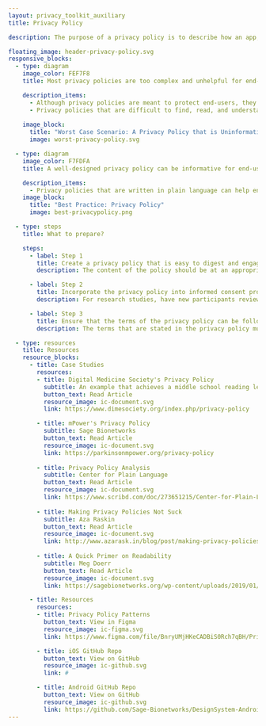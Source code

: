 ```yaml
---
layout: privacy_toolkit_auxiliary
title: Privacy Policy

description: The purpose of a privacy policy is to describe how an app, website, or device collects and uses a person’s data. They are often required by ethical review boards and app stores. However, many policies are difficult to find, read, and understand for end-users. <br></br> To avoid these problems, create a privacy policy that is useful and engaging. Organize content logically, keep the content at a middle school reading level, and include visual elements. Make sure the policy is easy to find on the app or website.

floating_image: header-privacy-policy.svg
responsive_blocks:
  - type: diagram
    image_color: FEF7F8
    title: Most privacy policies are too complex and unhelpful for end-users. 

    description_items:
      - Although privacy policies are meant to protect end-users, they are typically written in a way that protects the entities responsible for creating and sharing products. These policies have a lot of technical and legal information that is written at a college reading level, even though the average person reads at a middle school level. The content is often modeled after existing commercial products, which might contain terms that are not best practice or are difficult for smaller-scale entities to follow. Policies are usually hidden at the bottom of a web page and information that is relevant or actionable to the end-user is not easily visible. 
      - Privacy policies that are difficult to find, read, and understand can cause end-users to feel overwhelmed by the information and as though they have no control over their privacy. 
      
    image_block:
      title: "Worst Case Scenario: A Privacy Policy that is Uninformative and Unapproachable"
      image: worst-privacy-policy.svg

  - type: diagram
    image_color: F7FDFA
    title: A well-designed privacy policy can be informative for end-users.

    description_items:
      - Privacy policies that are written in plain language can help end-users at all reading levels understand how their data is handled. Visually emphasizing how the policy content relates to the end-user, presenting this content in a logical flow, and showing what step-by-step actions they can take if they have concerns, will give end-users more agency over how their data is used. Having these simplified materials also ensures apps and websites comply with ethical review board requirements, federal regulations, and international privacy laws.   
    image_block:
      title: "Best Practice: Privacy Policy"
      image: best-privacypolicy.png

  - type: steps
    title: What to prepare?

    steps:
      - label: Step 1
        title: Create a privacy policy that is easy to digest and engaging to read.
        description: The content of the policy should be at an appropriate reading level (e.g., middle school) for participants. Present the information in a logical, step-by-step flow based on how the information is used for the study. Include visual elements and narrative language that is centered around the participant, instead of having a “wall of text”. Make sure the policy is easy to find. 

      - label: Step 2
        title: Incorporate the privacy policy into informed consent procedures.
        description: For research studies, have new participants review the privacy policy during the consent process. This step will give participants the opportunity to ask questions and confirm their understanding of the policy.   

      - label: Step 3
        title: Ensure that the terms of the privacy policy can be followed.
        description: The terms that are stated in the privacy policy must be followed. Discuss and decide what procedures are feasible and realistic for your team members, developers, and other stakeholders involved.

  - type: resources
    title: Resources
    resource_blocks:
      - title: Case Studies
        resources:
        - title: Digital Medicine Society's Privacy Policy
          subtitle: An example that achieves a middle school reading level
          button_text: Read Article
          resource_image: ic-document.svg
          link: https://www.dimesociety.org/index.php/privacy-policy

        - title: mPower's Privacy Policy
          subtitle: Sage Bionetworks
          button_text: Read Article
          resource_image: ic-document.svg
          link: https://parkinsonmpower.org/privacy-policy
          
        - title: Privacy Policy Analysis
          subtitle: Center for Plain Language
          button_text: Read Article
          resource_image: ic-document.svg
          link: https://www.scribd.com/doc/273651215/Center-for-Plain-Language-Privacy-Policy-Analysis
          
        - title: Making Privacy Policies Not Suck
          subtitle: Aza Raskin
          button_text: Read Article
          resource_image: ic-document.svg
          link: http://www.azarask.in/blog/post/making-privacy-policies-not-suck/
          
        - title: A Quick Primer on Readability
          subtitle: Meg Doerr
          button_text: Read Article
          resource_image: ic-document.svg
          link: https://sagebionetworks.org/wp-content/uploads/2019/01/Primer-on-readability-25April17-1.pdf

      - title: Resources
        resources:
        - title: Privacy Policy Patterns
          button_text: View in Figma
          resource_image: ic-figma.svg
          link: https://www.figma.com/file/BnryUMjHKeCADBiS0Rch7qBH/Privacy-Templates-Public?node-id=135%3A93

        - title: iOS GitHub Repo
          button_text: View on GitHub
          resource_image: ic-github.svg
          link: #

        - title: Android GitHub Repo
          button_text: View on GitHub
          resource_image: ic-github.svg
          link: https://github.com/Sage-Bionetworks/DesignSystem-Android
---
```

